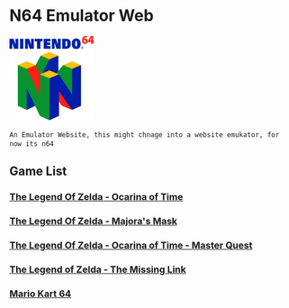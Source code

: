 # N64 Emulator Web
<img src="assets/images/Nintendo 64 logo.png" alt="Alt text" title="N64" width="150" height="150">

    An Emulator Website, this might chnage into a website emukator, for now its n64
  
  ## Game List

### [The Legend Of Zelda - Ocarina of Time](https://coolan127gamer.github.io/N64-Web-Emulator/games/OOT/)
### [The Legend Of Zelda - Majora's Mask](https://coolan127gamer.github.io/N64-Web-Emulator/games/MM/)
### [The Legend Of Zelda - Ocarina of Time - Master Quest](https://coolan127gamer.github.io/N64-Web-Emulator/games/OOT_MQ/)
### [The Legend of Zelda - The Missing Link](https://coolan127gamer.github.io/N64-Web-Emulator/games/TML/)
### [Mario Kart 64](https://coolan127gamer.github.io/N64-Web-Emulator/games/MK64/)
